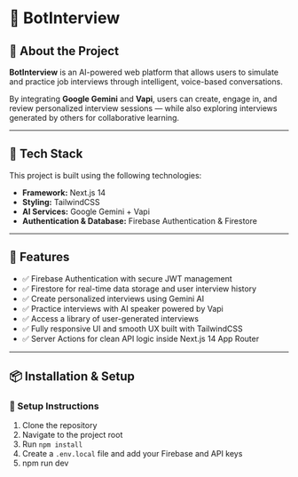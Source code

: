 # 🤖 BotInterview

## 📌 About the Project

**BotInterview** is an AI-powered web platform that allows users to simulate and practice job interviews through intelligent, voice-based conversations.

By integrating **Google Gemini** and **Vapi**, users can create, engage in, and review personalized interview sessions — while also exploring interviews generated by others for collaborative learning.

---

## 🚀 Tech Stack

This project is built using the following technologies:

- **Framework:** Next.js 14
- **Styling:** TailwindCSS  
- **AI Services:** Google Gemini + Vapi  
- **Authentication & Database:** Firebase Authentication & Firestore  

---

## 🔧 Features

- ✅ Firebase Authentication with secure JWT management  
- ✅ Firestore for real-time data storage and user interview history  
- ✅ Create personalized interviews using Gemini AI  
- ✅ Practice interviews with AI speaker powered by Vapi  
- ✅ Access a library of user-generated interviews  
- ✅ Fully responsive UI and smooth UX built with TailwindCSS  
- ✅ Server Actions for clean API logic inside Next.js 14 App Router  

---

## 📦 Installation & Setup

### 🔹 Setup Instructions

1. Clone the repository  
2. Navigate to the project root  
3. Run `npm install`  
4. Create a `.env.local` file and add your Firebase and API keys  
5. npm run dev
